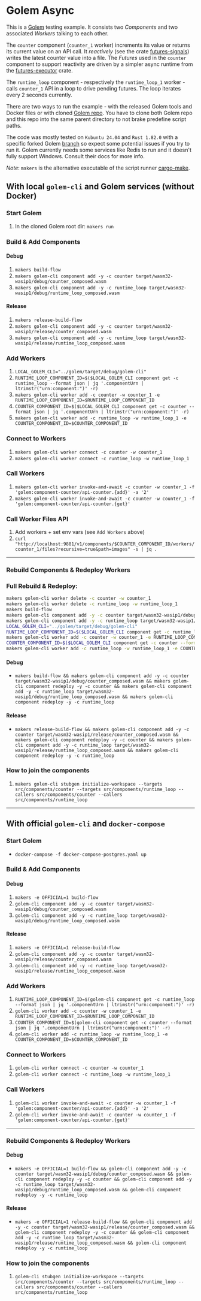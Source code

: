 # Golem Async

This is a [Golem](https://www.golem.cloud/) testing example. It consists two _Components_ and two associated _Workers_ talking to each other. 

The `counter` component (`counter_1` worker) increments its value or returns its current value on an API call. It _reactively_ (see the crate [futures-signals](https://crates.io/crates/futures-signals)) writes the latest counter value into a file. The _Futures_ used in the `counter` component to support reactivity are driven by a simpler async runtime from the [futures-executor](https://crates.io/crates/futures-executor) crate.

The `runtime_loop` component - respectively the `runtime_loop_1` worker - calls `counter_1` API in a loop to drive pending futures. The loop iterates every 2 seconds currently.

There are two ways to run the example - with the released Golem tools and Docker files or with cloned [Golem repo](https://github.com/golemcloud/golem). You have to clone both Golem repo and this repo into the same parent directory to not brake predefine script paths.

The code was mostly tested on `Kubuntu 24.04` and `Rust 1.82.0` with a specific forked Golem [branch](https://github.com/MartinKavik/golem/tree/initial_file_system) so expect some potential issues if you try to run it. Golem currently needs some services like Redis to run and it doesn't fully support Windows. Consult their docs for more info.

_Note_: `makers` is the alternative executable of the script runner [cargo-make](https://crates.io/crates/cargo-make).

## With local `golem-cli` and Golem services (without Docker)

### Start Golem

1. In the cloned Golem root dir: `makers run`

### Build & Add Components

#### Debug
1. `makers build-flow`
2. `makers golem-cli component add -y -c counter target/wasm32-wasip1/debug/counter_composed.wasm`
3. `makers golem-cli component add -y -c runtime_loop target/wasm32-wasip1/debug/runtime_loop_composed.wasm`

#### Release
1. `makers release-build-flow`
2. `makers golem-cli component add -y -c counter target/wasm32-wasip1/release/counter_composed.wasm`
3. `makers golem-cli component add -y -c runtime_loop target/wasm32-wasip1/release/runtime_loop_composed.wasm`

### Add Workers

1. `LOCAL_GOLEM_CLI="../golem/target/debug/golem-cli"`
2. `RUNTIME_LOOP_COMPONENT_ID=$($LOCAL_GOLEM_CLI component get -c runtime_loop --format json | jq '.componentUrn | ltrimstr("urn:component:")' -r)`
3. `makers golem-cli worker add -c counter -w counter_1 -e RUNTIME_LOOP_COMPONENT_ID=$RUNTIME_LOOP_COMPONENT_ID`
4. `COUNTER_COMPONENT_ID=$($LOCAL_GOLEM_CLI component get -c counter --format json | jq '.componentUrn | ltrimstr("urn:component:")' -r)`
5. `makers golem-cli worker add -c runtime_loop -w runtime_loop_1 -e COUNTER_COMPONENT_ID=$COUNTER_COMPONENT_ID`

### Connect to Workers

1. `makers golem-cli worker connect -c counter -w counter_1`
2. `makers golem-cli worker connect -c runtime_loop -w runtime_loop_1`

### Call Workers

1. `makers golem-cli worker invoke-and-await -c counter -w counter_1 -f 'golem:component-counter/api-counter.{add}' -a '2'`
2. `makers golem-cli worker invoke-and-await -c counter -w counter_1 -f 'golem:component-counter/api-counter.{get}'`

### Call Worker Files API

1. Add workers + set env vars (see `Add Workers` above)
2. `curl "http://localhost:9881/v1/components/$COUNTER_COMPONENT_ID/workers/counter_1/files?recursive=true&path=images" -s | jq .`

---

### Rebuild Components & Redeploy Workers

### Full Rebuild & Redeploy:

```bash
makers golem-cli worker delete -c counter -w counter_1 
makers golem-cli worker delete -c runtime_loop -w runtime_loop_1 
makers build-flow
makers golem-cli component add -y -c counter target/wasm32-wasip1/debug/counter_composed.wasm
makers golem-cli component add -y -c runtime_loop target/wasm32-wasip1/debug/runtime_loop_composed.wasm
LOCAL_GOLEM_CLI="../golem/target/debug/golem-cli"
RUNTIME_LOOP_COMPONENT_ID=$($LOCAL_GOLEM_CLI component get -c runtime_loop --format json | jq '.componentUrn | ltrimstr("urn:component:")' -r)
makers golem-cli worker add -c counter -w counter_1 -e RUNTIME_LOOP_COMPONENT_ID=$RUNTIME_LOOP_COMPONENT_ID
COUNTER_COMPONENT_ID=$($LOCAL_GOLEM_CLI component get -c counter --format json | jq '.componentUrn | ltrimstr("urn:component:")' -r)
makers golem-cli worker add -c runtime_loop -w runtime_loop_1 -e COUNTER_COMPONENT_ID=$COUNTER_COMPONENT_ID
```

#### Debug

- `makers build-flow && makers golem-cli component add -y -c counter target/wasm32-wasip1/debug/counter_composed.wasm && makers golem-cli component redeploy -y -c counter && makers golem-cli component add -y -c runtime_loop target/wasm32-wasip1/debug/runtime_loop_composed.wasm && makers golem-cli component redeploy -y -c runtime_loop`

#### Release

- `makers release-build-flow && makers golem-cli component add -y -c counter target/wasm32-wasip1/release/counter_composed.wasm && makers golem-cli component redeploy -y -c counter && makers golem-cli component add -y -c runtime_loop target/wasm32-wasip1/release/runtime_loop_composed.wasm && makers golem-cli component redeploy -y -c runtime_loop`

### How to join the components

1. `makers golem-cli stubgen initialize-workspace --targets src/components/counter --targets src/components/runtime_loop --callers src/components/counter --callers src/components/runtime_loop`

---

## With official `golem-cli` and `docker-compose`

### Start Golem

- `docker-compose -f docker-compose-postgres.yaml up`

### Build & Add Components

#### Debug
1. `makers -e OFFICIAL=1 build-flow`
2. `golem-cli component add -y -c counter target/wasm32-wasip1/debug/counter_composed.wasm`
3. `golem-cli component add -y -c runtime_loop target/wasm32-wasip1/debug/runtime_loop_composed.wasm`

#### Release
1. `makers -e OFFICIAL=1 release-build-flow`
2. `golem-cli component add -y -c counter target/wasm32-wasip1/release/counter_composed.wasm`
3. `golem-cli component add -y -c runtime_loop target/wasm32-wasip1/release/runtime_loop_composed.wasm`

### Add Workers

1. `RUNTIME_LOOP_COMPONENT_ID=$(golem-cli component get -c runtime_loop --format json | jq '.componentUrn | ltrimstr("urn:component:")' -r)`
2. `golem-cli worker add -c counter -w counter_1 -e RUNTIME_LOOP_COMPONENT_ID=$RUNTIME_LOOP_COMPONENT_ID`
3. `COUNTER_COMPONENT_ID=$(golem-cli component get -c counter --format json | jq '.componentUrn | ltrimstr("urn:component:")' -r)`
4. `golem-cli worker add -c runtime_loop -w runtime_loop_1 -e COUNTER_COMPONENT_ID=$COUNTER_COMPONENT_ID`

### Connect to Workers

1. `golem-cli worker connect -c counter -w counter_1`
2. `golem-cli worker connect -c runtime_loop -w runtime_loop_1`

### Call Workers

1. `golem-cli worker invoke-and-await -c counter -w counter_1 -f 'golem:component-counter/api-counter.{add}' -a '2'`
2. `golem-cli worker invoke-and-await -c counter -w counter_1 -f 'golem:component-counter/api-counter.{get}'`

---

### Rebuild Components & Redeploy Workers

#### Debug

- `makers -e OFFICIAL=1 build-flow && golem-cli component add -y -c counter target/wasm32-wasip1/debug/counter_composed.wasm && golem-cli component redeploy -y -c counter && golem-cli component add -y -c runtime_loop target/wasm32-wasip1/debug/runtime_loop_composed.wasm && golem-cli component redeploy -y -c runtime_loop`

#### Release

- `makers -e OFFICIAL=1 release-build-flow && golem-cli component add -y -c counter target/wasm32-wasip1/release/counter_composed.wasm && golem-cli component redeploy -y -c counter && golem-cli component add -y -c runtime_loop target/wasm32-wasip1/release/runtime_loop_composed.wasm && golem-cli component redeploy -y -c runtime_loop`

### How to join the components

1. `golem-cli stubgen initialize-workspace --targets src/components/counter --targets src/components/runtime_loop --callers src/components/counter --callers src/components/runtime_loop`
